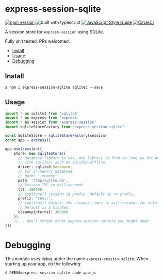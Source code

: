 # express-session-sqlite

[![npm version](https://badge.fury.io/js/express-session-sqlite.svg)](https://badge.fury.io/js/express-session-sqlite) ![built with typescript](https://camo.githubusercontent.com/92e9f7b1209bab9e3e9cd8cdf62f072a624da461/68747470733a2f2f666c61742e62616467656e2e6e65742f62616467652f4275696c74253230576974682f547970655363726970742f626c7565) [![JavaScript Style Guide](https://img.shields.io/badge/code_style-standard-brightgreen.svg)](https://standardjs.com)
 [![CircleCI](https://circleci.com/gh/theogravity/express-session-sqlite/tree/master.svg?style=svg)](https://circleci.com/gh/theogravity/express-session-sqlite/tree/master)

A session store for `express-session` using SQLite.

Fully unit tested. PRs welcomed.

<!-- TOC -->

- [Install](#install)
- [Usage](#usage)
- [Debugging](#debugging)

<!-- TOC END -->

## Install

`$ npm i express-session-sqlite sqlite3 --save`

## Usage

```typescript
import * as sqlite3 from 'sqlite3'
import * as express from 'express'
import * as session from 'express-session'
import sqliteStoreFactory from 'express-session-sqlite'

const SqliteStore = sqliteStoreFactory(session)
const app = express()

app.use(session({
    store: new SqliteStore({
      // Database library to use. Any library is fine as long as the API is compatible
      // with sqlite3, such as sqlite3-offline
      driver: sqlite3.Database,
      // for in-memory database
      // path: ':memory:'
      path: '/tmp/sqlite.db',
      // Session TTL in milliseconds
      ttl: 300000,
      // (optional) Session id prefix. Default is no prefix.
      prefix: 'sess:',
      // (optional) Adjusts the cleanup timer in milliseconds for deleting expired session rows.
      // Default is 5 minutes.
      cleanupInterval: 300000
    }),
    //... don't forget other expres-session options you might need
}))
```

# Debugging

This module uses `debug` under the name `express-session-sqlite`. When starting up your app, do the following:

`$ DEBUG=express-session-sqlite node app.js`
